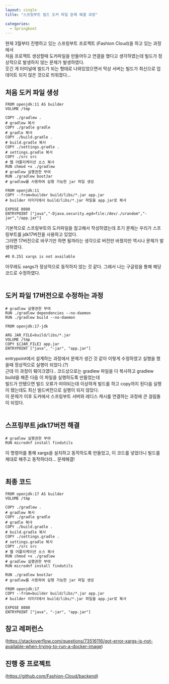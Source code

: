 ```yaml
---
layout: single
title: "스프링부트 빌드 도커 파일 문제 해결 과정"

categories:
  - Springboot
---
```


현재 3월부터 진행하고 있는 스프링부트 프로젝트 (Fashion Cloud)을 하고 있는 과정에서 <br>
처음 프로젝트 생성할때 도커파일을 만들어두고 연결을 했다고 생각하였는데 빌드가 정상적으로 발생하지 않는 문제가 발생하였다. <br>
웃긴 게 터미널에 빌드가 되는 형태로 나와있었으면서 막상 서버는 빌드가 최신으로 업데이트 되지 않은 것으로 띄워졌다... <br>

## 처음 도커 파일 생성
```docker
FROM openjdk:11 AS builder
VOLUME /tmp

COPY ./gradlew .
# gradlew 복사
COPY ./gradle gradle
# gradle 복사
COPY ./build.gradle .
# build.gradle 복사
COPY ./settings.gradle .
# settings.gradle 복사
COPY ./src src
# 웹 어플리케이션 소스 복사
RUN chmod +x ./gradlew
# gradlew 실행권한 부여
RUN ./gradlew bootJar
# gradlew를 사용하여 실행 가능한 jar 파일 생성

FROM openjdk:11
COPY --from=builder build/libs/*.jar app.jar
# builder 이미지에서 build/libs/*.jar 파일을 app.jar로 복사

EXPOSE 8080
ENTRYPOINT ["java","-Djava.security.egd=file:/dev/./urandom","-jar","/app.jar"]
```

기본적으로 스프링부트의 도커파일을 참고해서 작성하였는데 초기 문제는 우리가 스프링부트를 jdk17버전을 사용하고 있었다. <br>
그러면 17버전으로 바꾸기만 하면 될까라는 생각으로 버전만 바꿨지만 역시나 문제가 발생하였다. <br>
```
#0 0.251 xargs is not available
```
아무래도 xargs가 정상적으로 동작하지 않는 것 같다. 그래서 나는 구글링을 통해 해당 코드로 수정하였다. <br> <br>

## 도커 파일 17버전으로 수정하는 과정
```docker
# gradlew 실행권한 부여
RUN ./gradlew dependencies --no-daemon
RUN ./gradlew build --no-daemon

FROM openjdk:17-jdk

ARG JAR_FILE=build/libs/*.jar
VOLUME /tmp
COPY ${JAR_FILE} app.jar
ENTRYPOINT ["java", "-jar", "app.jar"]
```

entrypoint에서 설계하는 과정에서 문제가 생긴 것 같아 이렇게 수정하였고 실행을 했을때 정상적으로 실행이 되었다.(?) <br>
근데 이 과정이 훼이크였다.. 코드상으로는 gradlew 파일을 다 복사하고 gradlew build을 해준 다음 이 파일을 실행하도록 만들었는데 <br>
빌드가 안됐으면 빌드 오류가 떠야되는데 이상하게 빌드를 하고 copy까지 된다음 실행이 됐는데도 최신 빌드버전으로 실행이 되지 않았다. <br>
이 문제가 이후 도커에서 스프링부트 서버와 레디스 캐시를 연결하는 과정에 큰 걸림돌이 되었다. <br> <br>

## 스프링부트 jdk17버전 해결
```docker
# gradlew 실행권한 부여
RUN microdnf install findutils
```
이 명령어를 통해 xargs을 설치하고 동작하도록 만들었고, 이 코드를 넣었더니 빌드를 제대로 해주고 동작하더라... 문제해결! <br> <br>

## 최종 코드
```docker
FROM openjdk:17 AS builder
VOLUME /tmp

COPY ./gradlew .
# gradlew 복사
COPY ./gradle gradle
# gradle 복사
COPY ./build.gradle .
# build.gradle 복사
COPY ./settings.gradle .
# settings.gradle 복사
COPY ./src src
# 웹 어플리케이션 소스 복사
RUN chmod +x ./gradlew
# gradlew 실행권한 부여
RUN microdnf install findutils

RUN ./gradlew bootJar
# gradlew를 사용하여 실행 가능한 jar 파일 생성

FROM openjdk:17
COPY --from=builder build/libs/*.jar app.jar
# builder 이미지에서 build/libs/*.jar 파일을 app.jar로 복사

EXPOSE 8080
ENTRYPOINT ["java", "-jar", "app.jar"]
```

## 참고 레퍼런스
(https://stackoverflow.com/questions/73516116/got-error-xargs-is-not-available-when-trying-to-run-a-docker-image)

## 진행 중 프로젝트
(https://github.com/Fashion-Cloud/backend)
